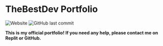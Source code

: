 # TheBestDev Portfolio

![Website](https://img.shields.io/website?down_color=lightgrey&down_message=Offline&up_color=blue&up_message=Online&url=https%3A%2F%2Fnotthebestdev.github.io) ![GitHub last commit](https://img.shields.io/github/last-commit/notthebestdev/notthebestdev.github.io)

**This is my official portfolio! If you need any help, please contact me on Replit or GitHub.**

